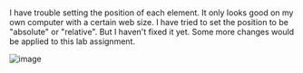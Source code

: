 ###
I have trouble setting the position of each element. It only looks good on my own computer with a certain web size. I have tried to set the position to be "absolute" or "relative". But I haven't fixed it yet. Some more changes would be applied to this lab assignment.

![image](https://github.com/xiaoguaishou0202yy/unit-3/assets/158022313/19579669-2b9b-4394-af8e-e2f82aa6bceb)
